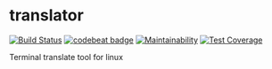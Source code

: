 # translator
[![Build Status](https://travis-ci.org/CoCongV/translator.svg?branch=master)](https://travis-ci.org/CoCongV/translator)
[![codebeat badge](https://codebeat.co/badges/e56760cc-a634-475c-887a-5227a6a696fd)](https://codebeat.co/projects/github-com-cocongv-translator-develop)
[![Maintainability](https://api.codeclimate.com/v1/badges/b0bee8de11cb57a8173d/maintainability)](https://codeclimate.com/github/CoCongV/translator/maintainability)
[![Test Coverage](https://api.codeclimate.com/v1/badges/b0bee8de11cb57a8173d/test_coverage)](https://codeclimate.com/github/CoCongV/translator/test_coverage)

Terminal translate tool for linux

